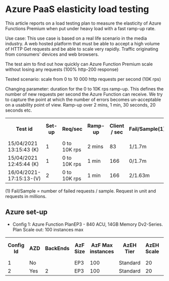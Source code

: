# Azure PaaS elasticity load testing

This article reports on a load testing plan to measure the elasticity of Azure Functions Premium when put under heavy load with a fast ramp-up rate.

Use case:
This use case is based on a real life scenario in the media industry. A web hosted platform that must be able to accept a high volume of HTTP Get requests and be able to scale very rapidly. Traffic originating from consumers' devices and web browsers.

The test aim to find out how quickly can Azure Function Premium scale without losing any requests (100% http-200 response)

Tested scenario: scale from 0 to 10 000 http requests per second (10K rps)

Changing parameter: duration for the 0 to 10K rps ramp-up. This defines the number of new requests per second the Azure Function can receive. We try to capture the point at which the number of errors becomes un-acceptable on a usability point of view. Ramp-up over 2 mins, 1 min, 30 seconds, 20 seconds etc.


<table style="width:100%">
  <tr>
    <th>Test id</th>
    <th>Set-up</th>
    <th>Req/sec</th>
    <th>Ramp-up</th>
    <th>Client / sec</th>
    <th>Fail/Sample(1)</th>
    <th>Avg rps</th>
    <th>Duration</th>
    <th>Azure Function instances</th>
  </tr>
  <tr>
    <td>15/04/2021 13:15:43 (K)</td>
    <td>1</td>
    <td>0 to 10K rps</td>
    <td>2 mins</td>
    <td>83</td>
    <td>1/1.7m</td>
        <td></td>
    <td>3 min</td>
    <td>15</td>
</tr>
  <tr>
    <td>15/04/2021 12:45:44 (K)</td>
    <td>1</td>
    <td>0 to 10K rps</td>
    <td>1 min</td>
    <td>166</td>
    <td>0/1.7m</td>
            <td></td>
    <td>3 min</td>
    <td>15</td>
  </tr>
    <tr>
    <td>16/04/2021-17:15:13-(V)</td>
    <td>2</td>
    <td>0 to 10K rps</td>
    <td>1 min</td>
    <td>166</td>
    <td>2/1.63m</td>
            <td>8500</td>
    <td>240 secs</td>
    <td>?</td>
  </tr>
</table>

(1) Fail/Sample = number of failed requests / sample. Request in unit and requests in millions.

## Azure set-up

- Config 1: Azure Function PlanEP3 - 840 ACU, 14GB Memory Dv2-Series. Plan Scale out: 100 instances max

<table style="width:100%">
  <tr>
    <th>Config Id</th>
    <th>AZD</th>
    <th>BackEnds</th>
    <th>AzF Size</th>
    <th>AzF Max instances</th>
    <th>AzEH Tier</th>
    <th>AzEH Scale</th>
    <th>AzEH Hub Partitions</th>
  </tr>
  <tr>
    <td>1</td>
    <td>No</td>
    <td></td>
    <td>EP3</td>
    <td>100</td>
    <td>Standard</td>
    <td>20</td>
    <td>32</td>
</tr>
  <tr>
    <td>2</td>
    <td>Yes</td>
    <td>2</td>
    <td>EP3</td>
    <td>100</td>
    <td>Standard</td>
    <td>20</td>
    <td>32</td>
  </tr>

</table>